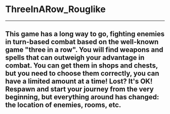 # ThreeInARow_Rouglike
-------------------------------------------------------------------------------------------------------------------------------------------------------
This game has a long way to go, fighting enemies in turn-based combat based on the well-known game "three in a row".
You will find weapons and spells that can outweigh your advantage in combat.
You can get them in shops and chests, but you need to choose them correctly, you can have a limited amount at a time!
Lost? It's OK! Respawn and start your journey from the very beginning, but everything around has changed: the location of enemies, rooms, etc.
-------------------------------------------------------------------------------------------------------------------------------------------------------
